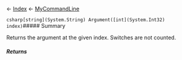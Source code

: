 ← [Index](Api-Index) ← [MyCommandLine](VRage.Game.ModAPI.Ingame.Utilities.MyCommandLine)

```csharp[string](System.String) Argument([int](System.Int32) index)```##### Summary

Returns the argument at the given index. Switches are not counted.

##### Returns




